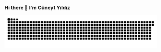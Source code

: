 ### Hi there 👋 I'm Cüneyt Yıldız
![github contribution grid snake animation](https://raw.githubusercontent.com/cuneytyildiz/cuneytyildiz/output/github-contribution-grid-snake.svg)
<!--
**Cuneytyildiz/cuneytyildiz** is a ✨ _special_ ✨ repository because its `README.md` (this file) appears on your GitHub profile.

Here are some ideas to get you started:

- 🔭 I’m currently working on ...
- 🌱 I’m currently learning ...
- 👯 I’m looking to collaborate on ...
- 🤔 I’m looking for help with ...
- 💬 Ask me about ...
- 📫 How to reach me: ...
- 😄 Pronouns: ...
- ⚡ Fun fact: ...
-->
